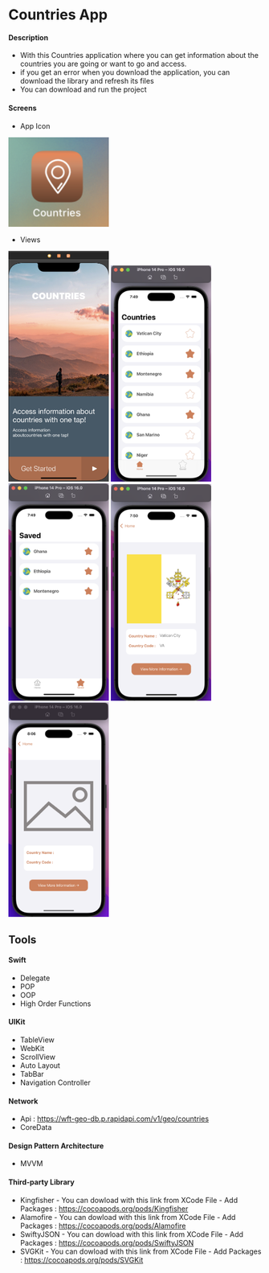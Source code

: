 # Countries App

#### Description
- With this Countries application  where you can get information about the countries you are going or want to go and access.
- if you get an error when you download the application, you can download the library and refresh its files
- You can download and run the project

#### Screens
- App Icon
<img src="https://github.com/busragunees/Countries/blob/main/screenshots/appicon.png" width="200" /> 

- Views
<p>
<img src="https://github.com/busragunees/Countries/blob/main/screenshots/launch_screen.png" width="200" /> 
<img src="https://github.com/busragunees/Countries/blob/main/screenshots/home.png" width="200" /> 
<img src="https://github.com/busragunees/Countries/blob/main/screenshots/saved_view.png" width="200" /> 
<img src="https://github.com/busragunees/Countries/blob/main/screenshots/detaill_view.png" width="200" />
<img src="https://github.com/busragunees/Countries/blob/main/screenshots/withPlaceholder_view.png" width="200" />
<p/>

## Tools

#### Swift
  - Delegate
  - POP
  - OOP
  - High Order Functions
  
#### UIKit
  - TableView
  - WebKit
  - ScrollView
  - Auto Layout
  - TabBar
  - Navigation Controller
  
#### Network
  - Api : https://wft-geo-db.p.rapidapi.com/v1/geo/countries
  - CoreData
  
#### Design Pattern Architecture
  - MVVM 

#### Third-party Library
  - Kingfisher - You can dowload with this link from XCode File - Add Packages :
      https://cocoapods.org/pods/Kingfisher
  - Alamofire - You can dowload with this link from XCode File - Add Packages :
      https://cocoapods.org/pods/Alamofire
  - SwiftyJSON - You can dowload with this link from XCode File - Add Packages :
      https://cocoapods.org/pods/SwiftyJSON 
  - SVGKit - You can dowload with this link from XCode File - Add Packages :
      https://cocoapods.org/pods/SVGKit 

    
 
      
